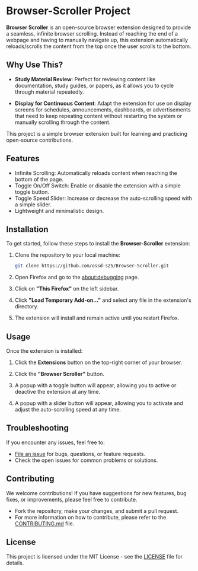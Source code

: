 # Browser-Scroller Project

**Browser Scroller** is an open-source browser extension designed to provide a seamless, infinite browser scrolling. Instead of reaching the end of a webpage and having to manually navigate up, this extension automatically reloads/scrolls the content from the top once the user scrolls to the bottom.


## Why Use This?
  
- **Study Material Review**: Perfect for reviewing content like documentation, study guides, or papers, as it allows you to cycle through material repeatedly.

- **Display for Continuous Content**: Adapt the extension for use on display screens for schedules, announcements, dashboards, or advertisements that need to keep repeating content without restarting the system or manually scrolling through the content.

This project is a simple browser extension built for learning and practicing open-source contributions.


## Features

- Infinite Scrolling: Automatically reloads content when reaching the bottom of the page.
- Toggle On/Off Switch: Enable or disable the extension with a simple toggle button.
- Toggle Speed Slider: Increase or decrease the auto-scrolling speed with a simple slider.
- Lightweight and minimalistic design.


## Installation

To get started, follow these steps to install the **Browser-Scroller** extension:

1. Clone the repository to your local machine:

    ```bash
    git clone https://github.com/ossd-s25/Browser-Scroller.git
    ```

2. Open Firefox and go to the [about:debugging](https://firefox-source-docs.mozilla.org/devtools-user/about_colon_debugging/index.html) page.

3. Click on **"This Firefox"** on the left sidebar.

4. Click **"Load Temporary Add-on..."** and select any file in the extension's directory.

5. The extension will install and remain active until you restart Firefox.


## Usage

Once the extension is installed:

1. Click the **Extensions** button on the top-right corner of your browser.

2. Click the **"Browser Scroller"** button.

3. A popup with a toggle button will appear, allowing you to active or deactive the extension at any time.

4. A popup with a slider button will appear, allowing you to activate and adjust the auto-scrolling speed at any time.


## Troubleshooting

If you encounter any issues, feel free to:

- [File an issue](https://github.com/ossd-s25/Browser-Scroller/issues) for bugs, questions, or feature requests.
- Check the open issues for common problems or solutions.


## Contributing

We welcome contributions! If you have suggestions for new features, bug fixes, or improvements, please feel free to contribute.

- Fork the repository, make your changes, and submit a pull request.
- For more information on how to contribute, please refer to the [CONTRIBUTING.md](https://github.com/ossd-s25/Browser-Scroller/blob/main/CONTRIBUTING.md) file.


## License

This project is licensed under the MIT License - see the [LICENSE](https://github.com/ossd-s25/Browser-Scroller/blob/main/LICENSE) file for details.


